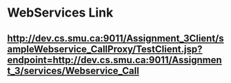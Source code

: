 # WebServices Link


## http://dev.cs.smu.ca:9011/Assignment_3Client/sampleWebservice_CallProxy/TestClient.jsp?endpoint=http://dev.cs.smu.ca:9011/Assignment_3/services/Webservice_Call
